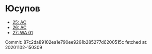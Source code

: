 # Юсупов
- [25: AC](25.md)
- [26: AC](26.md)
- [27: WA 01](27.md)

Commit: 87c2da89102ea1e790ee9261b285277d6200515c
 fetched at: 20201102-150309

